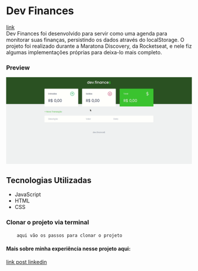 # Dev Finances
[link](url) <br>
Dev Finances foi desenvolvido para servir como uma agenda para monitorar suas finanças, persistindo os dados através do localStorage. O projeto foi realizado durante a Maratona Discovery, da Rocketseat, e nele fiz algumas implementações próprias para deixa-lo mais completo.  


### Preview
![](./assets/preview.gif)

## Tecnologias Utilizadas
 - JavaScript
 - HTML
 - CSS
### Clonar o projeto via terminal
```sh
    aqui vão os passos para clonar o projeto
```

#### Mais sobre minha experiência nesse projeto aqui:
[link post linkedin](url)
